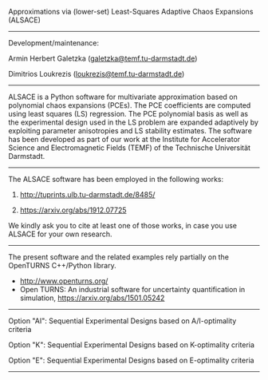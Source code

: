 Approximations via (lower-set) Least-Squares Adaptive Chaos Expansions 
(ALSACE)

--------------------------------------------------------------------------------

Development/maintenance: 

Armin Herbert Galetzka (galetzka@temf.tu-darmstadt.de)

Dimitrios Loukrezis (loukrezis@temf.tu-darmstadt.de)

--------------------------------------------------------------------------------

ALSACE is a Python software for multivariate approximation based on polynomial 
chaos expansions (PCEs). The PCE coefficients are computed using least squares 
(LS) regression. The PCE polynomial basis as well as the experimental design 
used in the LS problem are expanded adaptively by exploiting parameter 
anisotropies and LS stability estimates. The software has been developed as part 
of our work at the Institute for Accelerator Science and Electromagnetic Fields 
(TEMF) of the Technische Universität Darmstadt. 

--------------------------------------------------------------------------------

The ALSACE software has been employed in the following works:

1) http://tuprints.ulb.tu-darmstadt.de/8485/

2) https://arxiv.org/abs/1912.07725

We kindly ask you to cite at least one of those works, in case you use ALSACE 
for your own research. 

--------------------------------------------------------------------------------

The present software and the related examples rely partially on the OpenTURNS 
C++/Python library.
- http://www.openturns.org/ 
- Open TURNS: An industrial software for uncertainty quantification in 
simulation, https://arxiv.org/abs/1501.05242 

--------------------------------------------------------------------------------

 Option "AI": Sequential Experimental Designs based on A/I-optimality criteria

 Option "K": Sequential Experimental Designs based on K-optimality criteria

 Option "E": Sequential Experimental Designs based on E-optimality criteria

--------------------------------------------------------------------------------





